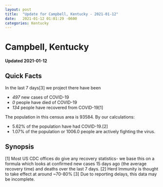 ```yaml
---
layout: post
title:  "Update for Campbell, Kentucky - 2021-01-12"
date:   2021-01-12 01:01:29 -0600
categories: Kentucky
---
```


# Campbell, Kentucky
#### Updated 2021-01-12

## Quick Facts

In the last 7 days[3] we project there have been
- *497* new cases of COVID-19
- *0* people have died of COVID-19
- *134* people have recovered from COVID-19[1]

The population in this census area is 93584. By our calculations:
- 5.62% of the population have had COVID-19.[2]
- 1.07% of the population or 1006.0 people are actively fighting the virus.

## Synopsis




[1] Most US CDC offices do give any recovery statistics- we base this on a formula which looks at confirmed new cases
15 days ago (the average recovery time) and deaths over the last 7 days.
[2] Herd Immunity is thought to take effect at around ~70-80%
[3] Due to reporting delays, this data may be incomplete. 
    